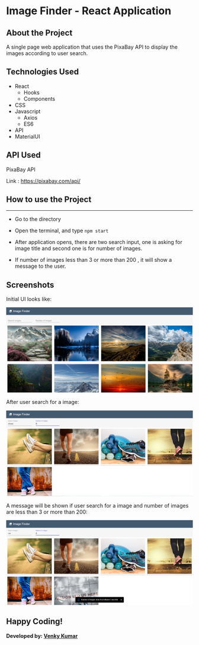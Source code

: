 # Image Finder - React Application   

## About the Project
A single page web application that uses the PixaBay API to display the images according to user search.

## Technologies Used

- React
  - Hooks
  - Components
- CSS
- Javascript
  - Axios
  - ES6
- API
- MaterialUI


## API Used
PixaBay API

Link : https://pixabay.com/api/

## How to use the Project

---
- Go to the directory

- Open the terminal, and type `npm start`

- After application opens, there are two search input, one is asking for image title and second one is for number of images.

- If number of images less than 3 or more than 200 , it will show a message to the user.


## Screenshots

Initial UI looks like:

![Default View](Screenshots/ss1.png)

After user search for a image:

![Default View](Screenshots/ss2.png)

A message will be shown if user search for a image and number of images are less than 3 or more than 200:

![Default View](Screenshots/ss3.png)

## Happy Coding!

<strong>Developed by: <a href="https://github.com/BoddepallyVenkatesh06">Venky Kumar</a>
